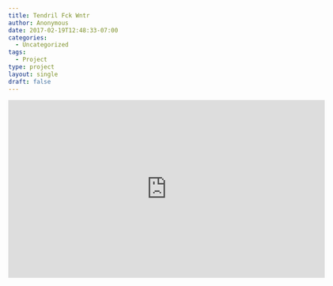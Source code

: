 ```yaml
---
title: Tendril Fck Wntr
author: Anonymous
date: 2017-02-19T12:48:33-07:00
categories:
  - Uncategorized
tags:
  - Project
type: project
layout: single
draft: false
---
```


<iframe src="https://player.vimeo.com/video/67318789" width="640" height="360" frameborder="0" webkitallowfullscreen mozallowfullscreen allowfullscreen></iframe>
